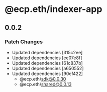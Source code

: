 # @ecp.eth/indexer-app

## 0.0.2

### Patch Changes

- Updated dependencies [315c2ee]
- Updated dependencies [ee07e8f]
- Updated dependencies [61c837b]
- Updated dependencies [a650552]
- Updated dependencies [90ef422]
  - @ecp.eth/sdk@0.0.30
  - @ecp.eth/shared@0.0.13
